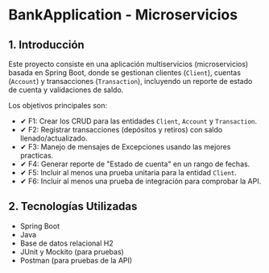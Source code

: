 # BankApplication - Microservicios

## 1. Introducción

Este proyecto consiste en una aplicación multiservicios (microservicios) basada en Spring Boot, donde se gestionan clientes (`Client`), cuentas (`Account`) y transacciones (`Transaction`), incluyendo un reporte de estado de cuenta y validaciones de saldo.

Los objetivos principales son:

* ✔ F1: Crear los CRUD para las entidades `Client`, `Account` y `Transaction`.
* ✔ F2: Registrar transacciones (depósitos y retiros) con saldo llenado/actualizado.
* ✔ F3: Manejo de mensajes de Excepciones usando las mejores practicas.
* ✔ F4: Generar reporte de "Estado de cuenta" en un rango de fechas.
* ✔ F5: Incluir al menos una prueba unitaria para la entidad `Client`.
* ✔ F6: Incluir al menos una prueba de integración para comprobar la API.

## 2. Tecnologías Utilizadas

* Spring Boot
* Java
* Base de datos relacional H2
* JUnit y Mockito (para pruebas)
* Postman (para pruebas de la API)
